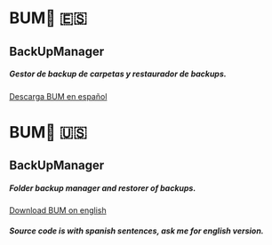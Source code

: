 # BUM:minidisc: :es:
## BackUpManager
##### Gestor de backup de carpetas y restaurador de backups.
[Descarga BUM en español](https://github.com/stirgoy/BUM/releases/download/V1/BUM_es.rar)




# BUM:minidisc: :us:
## BackUpManager
##### Folder backup manager and restorer of backups.
[Download BUM on english](https://github.com/stirgoy/BUM/releases/download/V1/BUM_en.rar)



##### Source code is with spanish sentences, ask me for english version.

